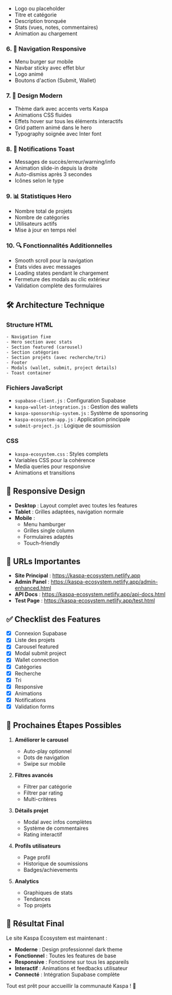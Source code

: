   - Logo ou placeholder
  - Titre et catégorie
  - Description tronquée
  - Stats (vues, notes, commentaires)
- Animation au chargement

### 6. 📱 Navigation Responsive
- Menu burger sur mobile
- Navbar sticky avec effet blur
- Logo animé
- Boutons d'action (Submit, Wallet)

### 7. 🎨 Design Modern
- Thème dark avec accents verts Kaspa
- Animations CSS fluides
- Effets hover sur tous les éléments interactifs
- Grid pattern animé dans le hero
- Typography soignée avec Inter font

### 8. 🔔 Notifications Toast
- Messages de succès/erreur/warning/info
- Animation slide-in depuis la droite
- Auto-dismiss après 3 secondes
- Icônes selon le type

### 9. 📊 Statistiques Hero
- Nombre total de projets
- Nombre de catégories
- Utilisateurs actifs
- Mise à jour en temps réel

### 10. 🔍 Fonctionnalités Additionnelles
- Smooth scroll pour la navigation
- États vides avec messages
- Loading states pendant le chargement
- Fermeture des modals au clic extérieur
- Validation complète des formulaires

## 🛠️ Architecture Technique

### Structure HTML
```
- Navigation fixe
- Hero section avec stats
- Section featured (carousel)
- Section catégories
- Section projets (avec recherche/tri)
- Footer
- Modals (wallet, submit, project details)
- Toast container
```

### Fichiers JavaScript
- `supabase-client.js` : Configuration Supabase
- `kaspa-wallet-integration.js` : Gestion des wallets
- `kaspa-sponsorship-system.js` : Système de sponsoring
- `kaspa-ecosystem-app.js` : Application principale
- `submit-project.js` : Logique de soumission

### CSS
- `kaspa-ecosystem.css` : Styles complets
- Variables CSS pour la cohérence
- Media queries pour responsive
- Animations et transitions

## 📱 Responsive Design

- **Desktop** : Layout complet avec toutes les features
- **Tablet** : Grilles adaptées, navigation normale
- **Mobile** : 
  - Menu hamburger
  - Grilles single column
  - Formulaires adaptés
  - Touch-friendly

## 🚀 URLs Importantes

- **Site Principal** : https://kaspa-ecosystem.netlify.app
- **Admin Panel** : https://kaspa-ecosystem.netlify.app/admin-enhanced.html
- **API Docs** : https://kaspa-ecosystem.netlify.app/api-docs.html
- **Test Page** : https://kaspa-ecosystem.netlify.app/test.html

## ✅ Checklist des Features

- [x] Connexion Supabase
- [x] Liste des projets
- [x] Carousel featured
- [x] Modal submit project
- [x] Wallet connection
- [x] Catégories
- [x] Recherche
- [x] Tri
- [x] Responsive
- [x] Animations
- [x] Notifications
- [x] Validation forms

## 🎯 Prochaines Étapes Possibles

1. **Améliorer le carousel**
   - Auto-play optionnel
   - Dots de navigation
   - Swipe sur mobile

2. **Filtres avancés**
   - Filtrer par catégorie
   - Filtrer par rating
   - Multi-critères

3. **Détails projet**
   - Modal avec infos complètes
   - Système de commentaires
   - Rating interactif

4. **Profils utilisateurs**
   - Page profil
   - Historique de soumissions
   - Badges/achievements

5. **Analytics**
   - Graphiques de stats
   - Tendances
   - Top projets

## 🎉 Résultat Final

Le site Kaspa Ecosystem est maintenant :
- **Moderne** : Design professionnel dark theme
- **Fonctionnel** : Toutes les features de base
- **Responsive** : Fonctionne sur tous les appareils
- **Interactif** : Animations et feedbacks utilisateur
- **Connecté** : Intégration Supabase complète

Tout est prêt pour accueillir la communauté Kaspa ! 🚀
